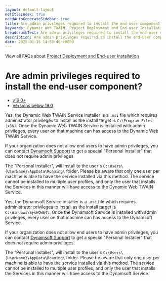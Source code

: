 ```yaml
---
layout: default-layout
noTitleIndex: true
needAutoGenerateSidebar: true
title: Are admin privileges required to install the end-user component?
keywords: Dynamic Web TWAIN, Project Deployment and End-user Installation, admin privileges, install
breadcrumbText: Are admin privileges required to install the end-user component?
description: Are admin privileges required to install the end-user component?
date: 2025-01-15 14:58:40 +0800
---
```


View all FAQs about [Project Deployment and End-user Installation](
https://www.dynamsoft.com/web-twain/docs/faq/#project-deployment-and-end-user-installation)

# Are admin privileges required to install the end-user component?

<div class="multi-panel-switching-prefix"></div>

- [v19.0+](#19plus)
- [Versions below 19.0](#19min)

<div class="multi-panel-start"></div>

Yes, the Dynamic Web TWAIN Service installer is a `.msi` file which requires administrator privileges to install as the install target is `C:\Program Files (x86)`. Once the Dynamic Web TWAIN Service is installed with admin privileges, every user on that machine can has access to the Dynamic Web TWAIN Service. 

If your organization does not allow end users to have admin privileges, you can contact [Dynamsoft Support](/_articles/about/getsupport.md) to get a special "Personal Installer" that does not require admin privileges.

The "Personal Installer", will install to the user's `C:\Users\{UserName}\AppData\Roaming\` folder. Please be aware that only one user per machine is able to have the service installed via this method. The service cannot be installed to multiple user profiles, and only the user that installs the Services in this manner will have access to the Dynamic Web TWAIN Service.

<div class="multi-panel-end"></div>

<div class="multi-panel-start"></div>

Yes, the Dynamsoft Service installer is a `.msi` file which requires administrator privileges to install as the install target is `C:\Windows\SysWOW64\`. Once the Dynamsoft Service is installed with admin privileges, every user on that machine can has access to the Dynamsoft Service. 

If your organization does not allow end users to have admin privileges, you can contact [Dynamsoft Support](/_articles/about/getsupport.md) to get a special "Personal Installer" that does not require admin privileges.

The "Personal Installer", will install to the user's `C:\Users\{UserName}\AppData\Roaming\` folder. Please be aware that only one user per machine is able to have the service installed via this method. The service cannot be installed to multiple user profiles, and only the user that installs the Services in this manner will have access to the Dynamsoft Service.

<div class="multi-panel-end"></div>

<div class="multi-panel-switching-end"></div>